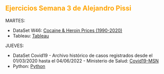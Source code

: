 
<h2 style="color:#FFA500"> Ejercicios Semana 3 de Alejandro Pissi </h2>

MARTES:

* DataSet W46: [Cocaine & Heroin Prices (1990-2020)](https://download.data.world/s/ux6pwolf474p3nlqoqhkyssim36itj)
* Tableau: [Tableau](https://apissi.github.io/infovis/s3/tableausem3.html)

JUEVES:

* DataSet Covid19 - Archivo histórico de casos registrados desde el 01/03/2020 hasta el 04/06/2022 - Ministerio de Salud: [Covid19-MSN](https://sisa.msal.gov.ar/datos/descargas/covid-19/files/Covid19Casos.zip)
* Python: [Python](https://colab.research.google.com/drive/1hIkMpWOyxdt891wh23nOl24vyKf2E0WY#scrollTo=l1mb_mr_toLt)
